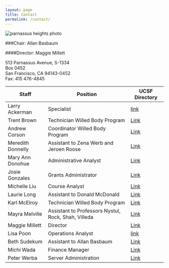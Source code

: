 ```yaml
---
layout: page
title: Contact
permalink: /contact/
---
```


![parnassus heights photo](../img/ph.jpg) 

###Chair: Allan Basbaum
 
####Director: Maggie Millett

513 Parnassus Avenue, S-1334  
Box 0452  
San Francisco, CA 94143-0452  
Fax: 415 476-4845  


Staff          | Position                       | UCSF Directory   
-------------  | ----------------------------   | ----------- 
Larry Ackerman | Specialist						| [link](https://directory.ucsf.edu/?q=larry+ackerman)
Trent Brown    | Technician Willed Body Program | [Link](https://directory.ucsf.edu/?q=Trent+Brown)
Andrew Corson  | Coordinator Willed Body Program| [Link](https://directory.ucsf.edu/?q=Andrew+Corson)
Meredith Donnelly | Assistant to Zena Werb and Jeroen Roose | [Link](https://directory.ucsf.edu/?q=Meredith+Donnelly)
Mary Ann Donohue  | Administrative Analyst		          | [Link](https://directory.ucsf.edu/?q=Mary+Ann+Donohue)
Josie Gonzales	   | Grants Administrator		|     [Link](https://directory.ucsf.edu/?q=maryann+donohue)
Michelle Liu	  | Course Analyst			| [Link](https://directory.ucsf.edu/?q=Michelle+Liu)
Laurie Long   |  Assistant to Donald McDonald | [Link](https://directory.ucsf.edu/?q=Laurie+Long)
Karl McElroy  | Technician Willed Body Program | [Link](https://directory.ucsf.edu/?q=Karl+McElroy)
Mayra Melville	| Assistant to Professors Nystul, Rock, Shah, Villeda  | [Link](https://directory.ucsf.edu/?q=Mayra+Melville)
Maggie Millett | Director	| [Link](https://directory.ucsf.edu/?q=Maggie+Millett)
Lisa Poon	| Operations Analyst | [link](https://directory.ucsf.edu/?q=lisa+poon)
Beth Sudekum	| Assistant to Allan Basbaum | [Link](https://directory.ucsf.edu/?q=Beth+Sudekum)
Michi Wada	| Finance Manager | [Link](https://directory.ucsf.edu/?q=Michi+Wada)
Peter Werba	| Server Administration | [Link](https://directory.ucsf.edu/?q=Peter+Werba)



	